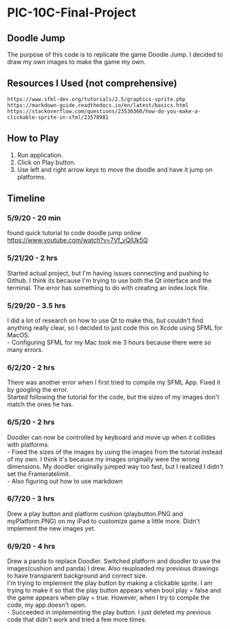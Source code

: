 # PIC-10C-Final-Project

## Doodle Jump
The purpose of this code is to replicate the game Doodle Jump. I decided to draw my own images to make the game my own.

## Resources I Used (not comprehensive)
    https://www.sfml-dev.org/tutorials/2.5/graphics-sprite.php
    https://markdown-guide.readthedocs.io/en/latest/basics.html
    https://stackoverflow.com/questions/23530360/how-do-you-make-a-clickable-sprite-in-sfml/23578981
    
## How to Play
1. Run application.
2. Click on Play button.
3. Use left and right arrow keys to move the doodle and have it jump on platforms.

## Timeline
### 5/9/20 - 20 min
found quick tutorial to code doodle jump online
    https://www.youtube.com/watch?v=7Vf_vQIUk5Q
    
### 5/21/20 - 2 hrs
Started actual project, but I'm having issues connecting and pushing to Github. I think its because I'm trying to use both the Qt interface and the terminal. The error has something to do with creating an index.lock file.

### 5/29/20 - 3.5 hrs
I did a lot of research on how to use Qt to make this, but couldn't find anything really clear, so I decided to just code this on Xcode using SFML for MacOS.
<br>    - Configuring SFML for my Mac took me 3 hours because there were so many errors.
    
### 6/2/20 - 2 hrs
There was another error when I first tried to compile my SFML App. Fixed it by googling the error.
<br> Started following the tutorial for the code, but the sizes of my images don't match the ones he has.

### 6/5/20 - 2 hrs
Doodler can now be controlled by keyboard and move up when it collides with platforms.
<br>   - Fixed the sizes of the images by using the images from the tutorial instead of my own. I think it's because my images originally were the wrong dimensions. My doodler originally jumped way too fast, but I realized I didn't set the Frameratelimit.
<br>   - Also figuring out how to use markdown

### 6/7/20 - 3 hrs
Drew a play button and platform cushion (playbutton.PNG and myPlatform.PNG) on my iPad to customize game a little more. Didn't implement the new images yet.

### 6/9/20 - 4 hrs
Drew a panda to replace Doodler. Switched platform and doodler to use the images(cushion and panda) I drew. Also reuploaded my previous drawings to have transparent background and correct size.
<br> I'm trying to implement the play button by making a clickable sprite. I am trying to make it so that the play button appears when bool play = false and the game appears when play = true. However, when I try to compile the code, my app doesn't open.
<br>   - Succeeded in implementing the play button. I just deleted my previous code that didn't work and tried a few more times.
  
